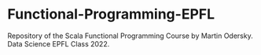 # Functional-Programming-EPFL
Repository of the Scala Functional Programming Course by Martin Odersky. Data Science EPFL Class 2022.
